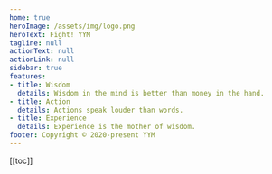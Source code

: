 ```yaml
---
home: true
heroImage: /assets/img/logo.png
heroText: Fight! YYM
tagline: null
actionText: null
actionLink: null
sidebar: true
features:
- title: Wisdom
  details: Wisdom in the mind is better than money in the hand.
- title: Action
  details: Actions speak louder than words.
- title: Experience
  details: Experience is the mother of wisdom.
footer: Copyright © 2020-present YYM
---
```

[[toc]]

<Home></Home>

<script>

module.exports = {

}
</script>


<style lang="stylus">
$bgColor = #50b6fa5b
$fontColor = #FFF

.theme-container
  position: fixed;
  top: 0;
  left: 0;
  right: 0;
  bottom: 0;
  background: #66CCFFAA;
  /* background: url('/assets/img/background/1.jpg') no-repeat; */
  background-size: cover;
  background-position: 0 0;
  width: 100%;
  overflow auto;

  .sidebar 
    /* background: $bgColor; */
  .navbar 
    /* background: $bgColor; */ 
    .links 
      /* background: $bgColor; */
      border-radius: 16px;
      color: #C00;

 .hero img
    width: 70px;
  
#app .home .feature
  text-align: center;
  h2 
    color: #FFF
  p
    color: #FFF

.theme-default-content h1
  text-align center

</style>


